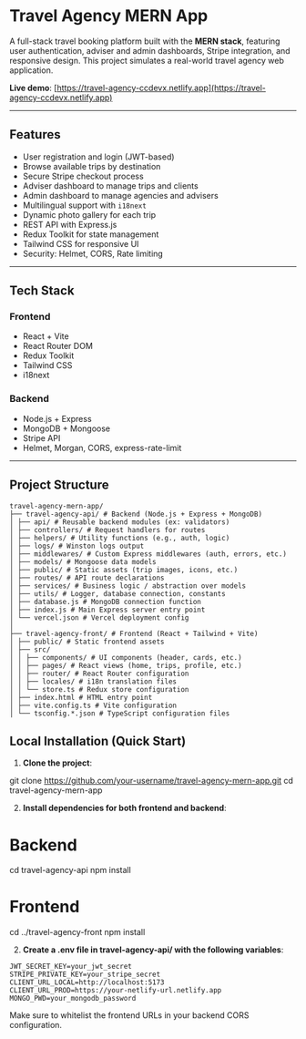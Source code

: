 # Travel Agency MERN App

A full-stack travel booking platform built with the **MERN stack**, featuring user authentication, adviser and admin dashboards, Stripe integration, and responsive design. This project simulates a real-world travel agency web application.

**Live demo**: [https://travel-agency-ccdevx.netlify.app](https://travel-agency-ccdevx.netlify.app)

---

## Features

- User registration and login (JWT-based)
- Browse available trips by destination
- Secure Stripe checkout process
- Adviser dashboard to manage trips and clients
- Admin dashboard to manage agencies and advisers
- Multilingual support with `i18next`
- Dynamic photo gallery for each trip
- REST API with Express.js
- Redux Toolkit for state management
- Tailwind CSS for responsive UI
- Security: Helmet, CORS, Rate limiting

---

## Tech Stack

### Frontend

- React + Vite
- React Router DOM
- Redux Toolkit
- Tailwind CSS
- i18next

### Backend

- Node.js + Express
- MongoDB + Mongoose
- Stripe API
- Helmet, Morgan, CORS, express-rate-limit

---

## Project Structure
```
travel-agency-mern-app/
├── travel-agency-api/ # Backend (Node.js + Express + MongoDB)
│ ├── api/ # Reusable backend modules (ex: validators)
│ ├── controllers/ # Request handlers for routes
│ ├── helpers/ # Utility functions (e.g., auth, logic)
│ ├── logs/ # Winston logs output
│ ├── middlewares/ # Custom Express middlewares (auth, errors, etc.)
│ ├── models/ # Mongoose data models
│ ├── public/ # Static assets (trip images, icons, etc.)
│ ├── routes/ # API route declarations
│ ├── services/ # Business logic / abstraction over models
│ ├── utils/ # Logger, database connection, constants
│ ├── database.js # MongoDB connection function
│ ├── index.js # Main Express server entry point
│ └── vercel.json # Vercel deployment config
│
├── travel-agency-front/ # Frontend (React + Tailwind + Vite)
│ ├── public/ # Static frontend assets
│ ├── src/
│ │ ├── components/ # UI components (header, cards, etc.)
│ │ ├── pages/ # React views (home, trips, profile, etc.)
│ │ ├── router/ # React Router configuration
│ │ ├── locales/ # i18n translation files
│ │ └── store.ts # Redux store configuration
│ ├── index.html # HTML entry point
│ ├── vite.config.ts # Vite configuration
│ └── tsconfig.*.json # TypeScript configuration files
``` 
## Local Installation (Quick Start)

1. **Clone the project**:

git clone https://github.com/your-username/travel-agency-mern-app.git
cd travel-agency-mern-app

2. **Install dependencies for both frontend and backend**:

# Backend
cd travel-agency-api
npm install

# Frontend
cd ../travel-agency-front
npm install

2. **Create a .env file in travel-agency-api/ with the following variables**:
``` 
JWT_SECRET_KEY=your_jwt_secret
STRIPE_PRIVATE_KEY=your_stripe_secret
CLIENT_URL_LOCAL=http://localhost:5173
CLIENT_URL_PROD=https://your-netlify-url.netlify.app
MONGO_PWD=your_mongodb_password
``` 
Make sure to whitelist the frontend URLs in your backend CORS configuration.
